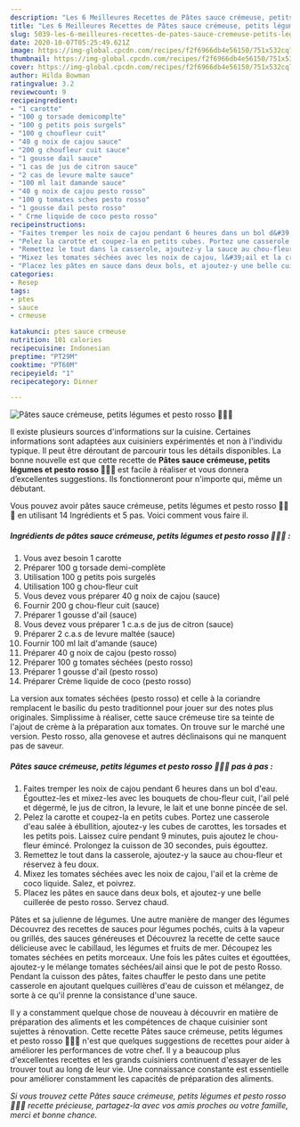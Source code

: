 ```yaml
---
description: "Les 6 Meilleures Recettes de Pâtes sauce crémeuse, petits légumes et pesto rosso 🍅🥣🌱"
title: "Les 6 Meilleures Recettes de Pâtes sauce crémeuse, petits légumes et pesto rosso 🍅🥣🌱"
slug: 5039-les-6-meilleures-recettes-de-pates-sauce-cremeuse-petits-legumes-et-pesto-rosso
date: 2020-10-07T05:25:49.621Z
image: https://img-global.cpcdn.com/recipes/f2f6966db4e56150/751x532cq70/pates-sauce-cremeuse-petits-legumes-et-pesto-rosso-🍅🥣🌱-photo-principale-de-la-recette.jpg
thumbnail: https://img-global.cpcdn.com/recipes/f2f6966db4e56150/751x532cq70/pates-sauce-cremeuse-petits-legumes-et-pesto-rosso-🍅🥣🌱-photo-principale-de-la-recette.jpg
cover: https://img-global.cpcdn.com/recipes/f2f6966db4e56150/751x532cq70/pates-sauce-cremeuse-petits-legumes-et-pesto-rosso-🍅🥣🌱-photo-principale-de-la-recette.jpg
author: Hilda Bowman
ratingvalue: 3.2
reviewcount: 9
recipeingredient:
- "1 carotte"
- "100 g torsade demicomplte"
- "100 g petits pois surgels"
- "100 g choufleur cuit"
- "40 g noix de cajou sauce"
- "200 g choufleur cuit sauce"
- "1 gousse dail sauce"
- "1 cas de jus de citron sauce"
- "2 cas de levure malte sauce"
- "100 ml lait damande sauce"
- "40 g noix de cajou pesto rosso"
- "100 g tomates sches pesto rosso"
- "1 gousse dail pesto rosso"
- " Crme liquide de coco pesto rosso"
recipeinstructions:
- "Faites tremper les noix de cajou pendant 6 heures dans un bol d&#39;eau. Égouttez-les et mixez-les avec les bouquets de chou-fleur cuit, l&#39;ail pelé et dégermé, le jus de citron, la levure, le lait et une bonne pincée de sel."
- "Pelez la carotte et coupez-la en petits cubes. Portez une casserole d&#39;eau salée à ébullition, ajoutez-y les cubes de carottes, les torsades et les petits pois. Laissez cuire pendant 9 minutes, puis ajoutez le chou-fleur émincé. Prolongez la cuisson de 30 secondes, puis égouttez."
- "Remettez le tout dans la casserole, ajoutez-y la sauce au chou-fleur et réservez à feu doux."
- "Mixez les tomates séchées avec les noix de cajou, l&#39;ail et la crème de coco liquide. Salez, et poivrez."
- "Placez les pâtes en sauce dans deux bols, et ajoutez-y une belle cuillerée de pesto rosso. Servez chaud."
categories:
- Resep
tags:
- ptes
- sauce
- crmeuse

katakunci: ptes sauce crmeuse 
nutrition: 101 calories
recipecuisine: Indonesian
preptime: "PT29M"
cooktime: "PT60M"
recipeyield: "1"
recipecategory: Dinner

---
```



![Pâtes sauce crémeuse, petits légumes et pesto rosso 🍅🥣🌱](https://img-global.cpcdn.com/recipes/f2f6966db4e56150/751x532cq70/pates-sauce-cremeuse-petits-legumes-et-pesto-rosso-🍅🥣🌱-photo-principale-de-la-recette.jpg)

Il existe plusieurs sources d'informations sur la cuisine. Certaines informations sont adaptées aux cuisiniers expérimentés et non à l'individu typique. Il peut être déroutant de parcourir tous les détails disponibles. La bonne nouvelle est que cette recette de <strong> Pâtes sauce crémeuse, petits légumes et pesto rosso 🍅🥣🌱 </strong> est facile à réaliser et vous donnera d’excellentes suggestions. Ils fonctionneront pour n'importe qui, même un débutant.

<!--inarticleads1-->

Vous pouvez avoir pâtes sauce crémeuse, petits légumes et pesto rosso 🍅🥣🌱 en utilisant 14 Ingrédients et 5 pas. Voici comment vous faire il.

##### Ingrédients de pâtes sauce crémeuse, petits légumes et pesto rosso 🍅🥣🌱 :

1. Vous avez besoin 1 carotte
1. Préparer 100 g torsade demi-complète
1. Utilisation 100 g petits pois surgelés
1. Utilisation 100 g chou-fleur cuit
1. Vous devez vous préparer 40 g noix de cajou (sauce)
1. Fournir 200 g chou-fleur cuit (sauce)
1. Préparer 1 gousse d&#39;ail (sauce)
1. Vous devez vous préparer 1 c.a.s de jus de citron (sauce)
1. Préparer 2 c.a.s de levure maltée (sauce)
1. Fournir 100 ml lait d&#39;amande (sauce)
1. Préparer 40 g noix de cajou (pesto rosso)
1. Préparer 100 g tomates séchées (pesto rosso)
1. Préparer 1 gousse d&#39;ail (pesto rosso)
1. Préparer  Crème liquide de coco (pesto rosso)


La version aux tomates séchées (pesto rosso) et celle à la coriandre remplacent le basilic du pesto traditionnel pour jouer sur des notes plus originales. Simplissime à réaliser, cette sauce crémeuse tire sa teinte de l&#39;ajout de crème à la préparation aux tomates. On trouve sur le marché une version. Pesto rosso, alla genovese et autres déclinaisons qui ne manquent pas de saveur. 

<!--inarticleads2-->

##### Pâtes sauce crémeuse, petits légumes et pesto rosso 🍅🥣🌱 pas à pas :

1. Faites tremper les noix de cajou pendant 6 heures dans un bol d&#39;eau. Égouttez-les et mixez-les avec les bouquets de chou-fleur cuit, l&#39;ail pelé et dégermé, le jus de citron, la levure, le lait et une bonne pincée de sel.
1. Pelez la carotte et coupez-la en petits cubes. Portez une casserole d&#39;eau salée à ébullition, ajoutez-y les cubes de carottes, les torsades et les petits pois. Laissez cuire pendant 9 minutes, puis ajoutez le chou-fleur émincé. Prolongez la cuisson de 30 secondes, puis égouttez.
1. Remettez le tout dans la casserole, ajoutez-y la sauce au chou-fleur et réservez à feu doux.
1. Mixez les tomates séchées avec les noix de cajou, l&#39;ail et la crème de coco liquide. Salez, et poivrez.
1. Placez les pâtes en sauce dans deux bols, et ajoutez-y une belle cuillerée de pesto rosso. Servez chaud.


Pâtes et sa julienne de légumes. Une autre manière de manger des légumes  Découvrez des recettes de sauces pour légumes pochés, cuits à la vapeur ou grillés, des sauces généreuses et Découvrez la recette de cette sauce délicieuse avec le cabillaud, les légumes et fruits de mer. Découpez les tomates séchées en petits morceaux. Une fois les pâtes cuites et égouttées, ajoutez-y le mélange tomates séchées/ail ainsi que le pot de pesto Rosso. Pendant la cuisson des pâtes, faites chauffer le pesto dans une petite casserole en ajoutant quelques cuillères d&#39;eau de cuisson et mélangez, de sorte à ce qu&#39;il prenne la consistance d&#39;une sauce. 

<!--inarticleads1-->

<p>
Il y a constamment quelque chose de nouveau à découvrir en matière de préparation des aliments et les compétences de chaque cuisinier sont sujettes à rénovation. Cette recette Pâtes sauce crémeuse, petits légumes et pesto rosso 🍅🥣🌱 n'est que quelques suggestions de recettes pour aider à améliorer les performances de votre chef. Il y a beaucoup plus d'excellentes recettes et les grands cuisiniers continuent d'essayer de les trouver tout au long de leur vie. Une connaissance constante est essentielle pour améliorer constamment les capacités de préparation des aliments.
</p>

<p>
<i>Si vous trouvez cette Pâtes sauce crémeuse, petits légumes et pesto rosso 🍅🥣🌱 recette précieuse, partagez-la avec vos amis proches ou votre famille, merci et bonne chance.</i>
</p>
